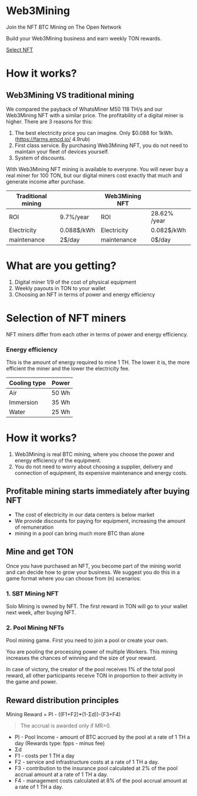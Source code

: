 # Web3Mining

Join the NFT BTC Mining on The Open Network

Build your Web3Mining business and earn weekly TON rewards.

[Select NFT](https://getgems.io/nft/EQC9ydHxiHVaU4iBat7fhWiWdLrL1WKHnfIYxt95udWt5iP8)

# How it works?

## Web3Mining VS traditional mining

We compared the payback of WhatsMiner M50 118 TH/s and our Web3Mining NFT with a similar price. The profitability of a digital miner is higher. There are 3 reasons for this:

1. The best electricity price you can imagine. Only $0.088 for 1kWh.(https://farms.emcd.io/ 4.9rub)
2. First class service. By purchasing Web3Mining NFT, you do not need to maintain your fleet of devices yourself.
3. System of discounts.

With Web3Mining NFT mining is available to everyone. You will never buy a real miner for 100 TON, but our digital miners cost exactly that much and generate income after purchase.

| Traditional mining |            | Web3Mining NFT |              |
| ------------------ | ---------- | -------------- | ------------ |
| ROI                | 9.7%/year  | ROI            | 28.62% /year |
| Electricity        | 0.088$/kWh | Electricity    | 0.082$/kWh   |
| maintenance        | 2$/day     | maintenance    | 0$/day       |

# What are you getting?

1. Digital miner 1/9 of the cost of physical equipment
2. Weekly payouts in TON to your wallet
3. Choosing an NFT in terms of power and energy efficiency

# Selection of NFT miners

NFT miners differ from each other in terms of power and energy efficiency.

### Energy efficiency

This is the amount of energy required to mine 1 TH. The lower it is, the more efficient the miner and the lower the electricity fee.

| Cooling type | Power |
| ------------ | ----- |
| Air          | 50 Wh |
| Immersion    | 35 Wh |
| Water        | 25 Wh |

# How it works?

1. Web3Mining is real BTC mining, where you choose the power and energy efficiency of the equipment.
2. You do not need to worry about choosing a supplier, delivery and connection of equipment, its expensive maintenance and energy costs.

## Profitable mining starts immediately after buying NFT

- The cost of electricity in our data centers is below market
- We provide discounts for paying for equipment, increasing the amount of remuneration
- mining in a pool can bring much more BTC than alone

## Mine and get TON

Once you have purchased an NFT, you become part of the mining world and can decide how to grow your business. We suggest you do this in a game format where you can choose from (n) scenarios:

### 1. SBT Mining NFT

Solo Mining is owned by NFT. The first reward in TON will go to your wallet next week, after buying NFT.

### 2. Pool Mining NFTs

Pool mining game. First you need to join a pool or create your own.

You are pooling the processing power of multiple Workers. This mining increases the chances of winning and the size of your reward.

In case of victory, the creator of the pool receives 1% of the total pool reward, all other participants receive TON in proportion to their activity in the game and power.

## Reward distribution principles

Mining Reward = PI - ((F1+F2)\*(1-Σd))-(F3+F4)

> The accrual is awarded only if MR>0.

- PI - Pool Income - amount of BTC accrued by the pool at a rate of 1 TH a day (Rewards type: fpps - minus fee)
- Σd
- F1 - costs per 1 TH a day
- F2 - service and infrastructure costs at a rate of 1 TH a day.
- F3 - contribution to the insurance pool calculated at 2% of the pool accrual amount at a rate of 1 TH a day.
- F4 - management costs calculated at 8% of the pool accrual amount at a rate of 1 TH a day.
